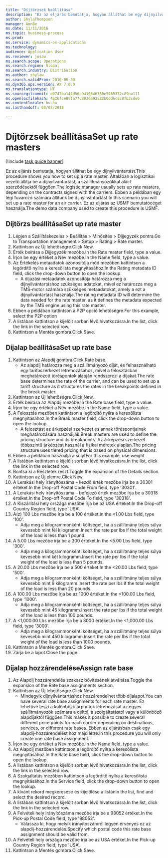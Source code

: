```yaml
--- 
title: "Díjtörzsek beállítása"
description: "Ez az eljárás bemutatja, hogyan állíthat be egy díjnyilvántartást."
author: ShylaThompson
manager: AnnBe
ms.date: 11/11/2016
ms.topic: business-process
ms.prod: 
ms.service: dynamics-ax-applications
ms.technology: 
audience: Application User
ms.reviewer: josaw
ms.search.scope: Operations
ms.search.region: Global
ms.search.industry: Distribution
ms.author: shylaw
ms.search.validFrom: 2016-06-30
ms.dyn365.ops.version: AX 7.0.0
ms.translationtype: HT
ms.sourcegitcommit: d9747ba144d56c9410846769e5465372c89ea111
ms.openlocfilehash: 462bfce89fa77c8830a93a22b0dd6c8c8fb2cde6
ms.contentlocale: hu-hu
ms.lasthandoff: 08/07/2018

---
```

# <a name="set-up-rate-masters"></a><span data-ttu-id="ba392-103">Díjtörzsek beállítása</span><span class="sxs-lookup"><span data-stu-id="ba392-103">Set up rate masters</span></span>

[!include [task guide banner](../../includes/task-guide-banner.md)]

<span data-ttu-id="ba392-104">Ez az eljárás bemutatja, hogyan állíthat be egy díjnyilvántartást.</span><span class="sxs-lookup"><span data-stu-id="ba392-104">This procedure shows you how to set up a rate master.</span></span> <span data-ttu-id="ba392-105">Általában a logisztikai vezető állítja be a díjnyilvántartást, a szállítmányozókkal aláírt szerződésektől függően.</span><span class="sxs-lookup"><span data-stu-id="ba392-105">The logistic manager usually sets up rate masters, depending on the contracts signed with the carriers.</span></span> <span data-ttu-id="ba392-106">Ebben a példában egy légi fuvarozó számára állítunk be díjnyilvántartást.</span><span class="sxs-lookup"><span data-stu-id="ba392-106">In this scenario you will set up a rate master for an air carrier.</span></span> <span data-ttu-id="ba392-107">Ez az eljárás az USMF bemutatócéget használja.</span><span class="sxs-lookup"><span data-stu-id="ba392-107">The demo data company used to create this procedure is USMF.</span></span>


## <a name="set-up-rate-master"></a><span data-ttu-id="ba392-108">Díjtörzs beállítása</span><span class="sxs-lookup"><span data-stu-id="ba392-108">Set up rate master</span></span>
1. <span data-ttu-id="ba392-109">Lépjen a Szállításkezelés > Beállítás > Minősítés > Díjjegyzék pontra.</span><span class="sxs-lookup"><span data-stu-id="ba392-109">Go to Transportation management > Setup > Rating > Rate master.</span></span>
2. <span data-ttu-id="ba392-110">Kattintson az Új lehetőségre.</span><span class="sxs-lookup"><span data-stu-id="ba392-110">Click New.</span></span>
3. <span data-ttu-id="ba392-111">Érték beírása a Díjjegyzék mezőbe.</span><span class="sxs-lookup"><span data-stu-id="ba392-111">In the Rate master field, type a value.</span></span>
4. <span data-ttu-id="ba392-112">Írjon be egy értéket a Név mezőbe.</span><span class="sxs-lookup"><span data-stu-id="ba392-112">In the Name field, type a value.</span></span>
5. <span data-ttu-id="ba392-113">Az Értékelés metaadatok azonosítója mód mezőben kattintson a legördítő nyílra a keresőlista megnyitásához.</span><span class="sxs-lookup"><span data-stu-id="ba392-113">In the Rating metadata ID field, click the drop-down button to open the lookup.</span></span>
    * <span data-ttu-id="ba392-114">A díjazási metaadatok azonosítója határozza meg a díjnyilvántartáshoz szükséges adatokat, mivel ez határozza meg a TMS-motor számára szükséges metaadatokat, amely a ezt a díjnyilvántartást használja.</span><span class="sxs-lookup"><span data-stu-id="ba392-114">The rating metadata ID will determine the data needed for the rate master, as it defines the metadata expected by the TMS engine using this rate master.</span></span>  
6. <span data-ttu-id="ba392-115">Ebben a példában kattintson a P2P opció lehetőségre.</span><span class="sxs-lookup"><span data-stu-id="ba392-115">For this example, select the P2P option</span></span>
7. <span data-ttu-id="ba392-116">A listában kattintson a kijelölt sorban lévő hivatkozásra.</span><span class="sxs-lookup"><span data-stu-id="ba392-116">In the list, click the link in the selected row.</span></span>
8. <span data-ttu-id="ba392-117">Kattintson a Mentés gombra.</span><span class="sxs-lookup"><span data-stu-id="ba392-117">Click Save.</span></span>

## <a name="set-up-rate-base"></a><span data-ttu-id="ba392-118">Díjalap beállítása</span><span class="sxs-lookup"><span data-stu-id="ba392-118">Set up rate base</span></span>
1. <span data-ttu-id="ba392-119">Kattintson az Alapdíj gombra.</span><span class="sxs-lookup"><span data-stu-id="ba392-119">Click Rate base.</span></span>
    * <span data-ttu-id="ba392-120">Az alapdíj határozza meg a szállítmányozó díját, és felhasználható egy tarifaszerkezet létrehozásához, mivel a felosztásban meghatározott töréspontok alapján rendszerezi a díjakat.</span><span class="sxs-lookup"><span data-stu-id="ba392-120">The rate base determines the rate of the carrier, and can be used to set up a tariff structure as it structures the rates in the breakpoints defined in the break master.</span></span>  
2. <span data-ttu-id="ba392-121">Kattintson az Új lehetőségre.</span><span class="sxs-lookup"><span data-stu-id="ba392-121">Click New.</span></span>
3. <span data-ttu-id="ba392-122">Érték beírása az Alapdíj mezőbe.</span><span class="sxs-lookup"><span data-stu-id="ba392-122">In the Rate base field, type a value.</span></span>
4. <span data-ttu-id="ba392-123">Írjon be egy értéket a Név mezőbe.</span><span class="sxs-lookup"><span data-stu-id="ba392-123">In the Name field, type a value.</span></span>
5. <span data-ttu-id="ba392-124">A Felosztás mezőben kattintson a legördítő nyílra a keresőlista megnyitásához.</span><span class="sxs-lookup"><span data-stu-id="ba392-124">In the Break master field, click the drop-down button to open the lookup.</span></span>
    * <span data-ttu-id="ba392-125">A felosztást az árképzési szerkezet és annak töréspontjainak meghatározására használják.</span><span class="sxs-lookup"><span data-stu-id="ba392-125">Break masters are used to define the pricing structure and its breakpoints.</span></span> <span data-ttu-id="ba392-126">Az árképzési szerkezet többszintű árképzést használ a fizikai méretek alapján.</span><span class="sxs-lookup"><span data-stu-id="ba392-126">The pricing structure uses tiered pricing that is based on physical dimensions.</span></span>  
6. <span data-ttu-id="ba392-127">Ebben a példában használja a súlyt</span><span class="sxs-lookup"><span data-stu-id="ba392-127">For this example, use weight</span></span>
7. <span data-ttu-id="ba392-128">A listában kattintson a kijelölt sorban lévő hivatkozásra.</span><span class="sxs-lookup"><span data-stu-id="ba392-128">In the list, click the link in the selected row.</span></span>
8. <span data-ttu-id="ba392-129">Bontsa ki a Részletek részt.</span><span class="sxs-lookup"><span data-stu-id="ba392-129">Toggle the expansion of the Details section.</span></span>
9. <span data-ttu-id="ba392-130">Kattintson az Új elemre.</span><span class="sxs-lookup"><span data-stu-id="ba392-130">Click New.</span></span>
10. <span data-ttu-id="ba392-131">A Lerakási hely irányítószáma – kezdő érték mezőbe írja be a 30301 értéket.</span><span class="sxs-lookup"><span data-stu-id="ba392-131">In the Drop-off Postal Code From field, type '30301'.</span></span>
11. <span data-ttu-id="ba392-132">A Lerakási hely irányítószáma – befejező érték mezőbe írja be a 30318 értéket.</span><span class="sxs-lookup"><span data-stu-id="ba392-132">In the Drop-off Postal Code To field, type '30318'.</span></span>
12. <span data-ttu-id="ba392-133">A Kiszállítási hely országa mezőbe írja be az USA értéket.</span><span class="sxs-lookup"><span data-stu-id="ba392-133">In the Drop-off Country Region field, type 'USA'.</span></span>
13. <span data-ttu-id="ba392-134">A(z) 100 Lbs mezőbe írja be a 100 értéket.</span><span class="sxs-lookup"><span data-stu-id="ba392-134">In the <1.00 Lbs field, type '100'.</span></span>
    * <span data-ttu-id="ba392-135">Adja meg a kilogrammonkénti költséget, ha a szállítmány teljes súlya kevesebb mint fél kilogramm.</span><span class="sxs-lookup"><span data-stu-id="ba392-135">Insert the rate per lbs if the total weight of the load is less than 1 pound.</span></span>  
14. <span data-ttu-id="ba392-136">A 5.00 Lbs mezőbe írja be a 300 értéket.</span><span class="sxs-lookup"><span data-stu-id="ba392-136">In the <5.00 Lbs field, type '300'.</span></span>
    * <span data-ttu-id="ba392-137">Adja meg a kilogrammonkénti költséget, ha a szállítmány teljes súlya kevesebb mint két kilogramm.</span><span class="sxs-lookup"><span data-stu-id="ba392-137">Insert the rate per lbs if the total weight of the load is less than 5 pounds.</span></span>  
15. <span data-ttu-id="ba392-138">A 20.00 Lbs mezőbe írja be a 500 értéket.</span><span class="sxs-lookup"><span data-stu-id="ba392-138">In the <20.00 Lbs field, type '500'.</span></span>
    * <span data-ttu-id="ba392-139">Adja meg a kilogrammonkénti költséget, ha a szállítmány teljes súlya kevesebb mint 9 kilogramm.</span><span class="sxs-lookup"><span data-stu-id="ba392-139">Insert the rate per lbs if the total weight of the load is less than 20 pounds.</span></span>  
16. <span data-ttu-id="ba392-140">A 100.00 Lbs mezőbe írja be az 1000 értéket.</span><span class="sxs-lookup"><span data-stu-id="ba392-140">In the <100.00 Lbs field, type '1000'.</span></span>
    * <span data-ttu-id="ba392-141">Adja meg a kilogrammonkénti költséget, ha a szállítmány teljes súlya kevesebb mint 45 kilogramm.</span><span class="sxs-lookup"><span data-stu-id="ba392-141">Insert the rate per lbs if the total weight of the load is less than 100 pounds.</span></span>  
17. <span data-ttu-id="ba392-142">A <1,000.00 Lbs mezőbe írja be a 3000 értéket.</span><span class="sxs-lookup"><span data-stu-id="ba392-142">In the <1,000.00 Lbs field, type '3000'.</span></span>
    * <span data-ttu-id="ba392-143">Adja meg a kilogrammonkénti költséget, ha a szállítmány teljes súlya kevesebb mint 450 kilogramm.</span><span class="sxs-lookup"><span data-stu-id="ba392-143">Insert the rate per lbs if the total weight of the load is less than 1000 pounds.</span></span>  
18. <span data-ttu-id="ba392-144">Kattintson a Mentés gombra.</span><span class="sxs-lookup"><span data-stu-id="ba392-144">Click Save.</span></span>
19. <span data-ttu-id="ba392-145">Zárja be a lapot.</span><span class="sxs-lookup"><span data-stu-id="ba392-145">Close the page.</span></span>

## <a name="assign-rate-base"></a><span data-ttu-id="ba392-146">Díjalap hozzárendelése</span><span class="sxs-lookup"><span data-stu-id="ba392-146">Assign rate base</span></span>
1. <span data-ttu-id="ba392-147">Az Alapdíj hozzárendelés szakasz bővítésének átváltása.</span><span class="sxs-lookup"><span data-stu-id="ba392-147">Toggle the expansion of the Rate base assignments section.</span></span>
2. <span data-ttu-id="ba392-148">Kattintson az Új lehetőségre.</span><span class="sxs-lookup"><span data-stu-id="ba392-148">Click New.</span></span>
    * <span data-ttu-id="ba392-149">Mindegyik díjnyilvántartáshoz hozzárendelhet több díjalapot.</span><span class="sxs-lookup"><span data-stu-id="ba392-149">You can have several rate base assignments for each rate master.</span></span> <span data-ttu-id="ba392-150">Ez lehetővé teszi a különböző árpontok létrehozását az egyes szállítmányozók számára a céltól, a szolgáltatástól vagy a különböző alapdíjaktól függően.</span><span class="sxs-lookup"><span data-stu-id="ba392-150">This makes it possible to create several different price points for each carrier depending on destinations, services, or different rate bases.</span></span> <span data-ttu-id="ba392-151">Ebben az eljárásban csak egy alapdíj-hozzárendelést hoz majd létre.</span><span class="sxs-lookup"><span data-stu-id="ba392-151">In this procedure you will only create one rate base assignment.</span></span>  
3. <span data-ttu-id="ba392-152">Írjon be egy értéket a Név mezőbe.</span><span class="sxs-lookup"><span data-stu-id="ba392-152">In the Name field, type a value.</span></span>
4. <span data-ttu-id="ba392-153">Az Alapdíj mezőben kattintson a legördítő nyílra a keresőlista megnyitásához.</span><span class="sxs-lookup"><span data-stu-id="ba392-153">In the Rate base field, click the drop-down button to open the lookup.</span></span>
5. <span data-ttu-id="ba392-154">A listában kattintson a kijelölt sorban lévő hivatkozásra.</span><span class="sxs-lookup"><span data-stu-id="ba392-154">In the list, click the link in the selected row.</span></span>
6. <span data-ttu-id="ba392-155">A Szolgáltatás mezőben kattintson a legördítő nyílra a keresőlista megnyitásához.</span><span class="sxs-lookup"><span data-stu-id="ba392-155">In the Service field, click the drop-down button to open the lookup.</span></span>
7. <span data-ttu-id="ba392-156">A kívánt rekord megkeresése és kijelölése a listán</span><span class="sxs-lookup"><span data-stu-id="ba392-156">In the list, find and select the desired record.</span></span>
8. <span data-ttu-id="ba392-157">A listában kattintson a kijelölt sorban lévő hivatkozásra.</span><span class="sxs-lookup"><span data-stu-id="ba392-157">In the list, click the link in the selected row.</span></span>
9. <span data-ttu-id="ba392-158">A Felvételi hely irányítószáma mezőbe írja be a 98052 értéket.</span><span class="sxs-lookup"><span data-stu-id="ba392-158">In the Pick-up Postal Code field, type '98052'.</span></span>
    * <span data-ttu-id="ba392-159">Válassza ki, hogy melyik irányítószámról legyen érvényes ez az alapdíj-hozzárendelés.</span><span class="sxs-lookup"><span data-stu-id="ba392-159">Specify which postal code this rate base assignment should be valid from.</span></span>    
10. <span data-ttu-id="ba392-160">A Felvételi hely országa mezőbe írja be az USA értéket.</span><span class="sxs-lookup"><span data-stu-id="ba392-160">In the Pick-up Country Region field, type 'USA'.</span></span>
11. <span data-ttu-id="ba392-161">Kattintson a Mentés gombra.</span><span class="sxs-lookup"><span data-stu-id="ba392-161">Click Save.</span></span>


